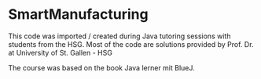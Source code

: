 # SmartManufacturing

This code was imported / created during Java tutoring sessions with students from the HSG.
Most of the code are solutions provided by Prof. Dr. at University of St. Gallen - HSG

The course was based on the book Java lerner mit BlueJ.
